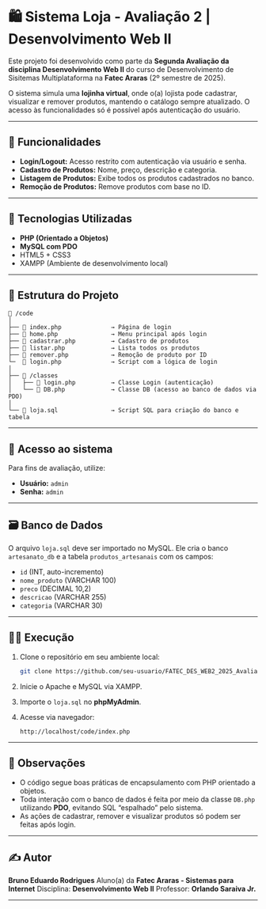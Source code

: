 # 🛍️ Sistema Loja - Avaliação 2 | Desenvolvimento Web II

Este projeto foi desenvolvido como parte da **Segunda Avaliação da disciplina Desenvolvimento Web II** do curso de Desenvolvimento de Sisitemas Multiplataforma na **Fatec Araras** (2º semestre de 2025).

O sistema simula uma **lojinha virtual**, onde o(a) lojista pode cadastrar, visualizar e remover produtos, mantendo o catálogo sempre atualizado. O acesso às funcionalidades só é possível após autenticação do usuário.

---

## 🎯 Funcionalidades

* **Login/Logout:** Acesso restrito com autenticação via usuário e senha.
* **Cadastro de Produtos:** Nome, preço, descrição e categoria.
* **Listagem de Produtos:** Exibe todos os produtos cadastrados no banco.
* **Remoção de Produtos:** Remove produtos com base no ID.

---

## 🧱 Tecnologias Utilizadas

* **PHP (Orientado a Objetos)**
* **MySQL com PDO**
* HTML5 + CSS3
* XAMPP (Ambiente de desenvolvimento local)

---

## 📁 Estrutura do Projeto

```
📂 /code
│
├── 📄 index.php              → Página de login
├── 📄 home.php               → Menu principal após login
├── 📄 cadastrar.php          → Cadastro de produtos
├── 📄 listar.php             → Lista todos os produtos
├── 📄 remover.php            → Remoção de produto por ID
└─  📄 login.php              → Script com a lógica de login
│
├── 📂 /classes
│   ├── 📄 login.php          → Classe Login (autenticação)
│   └── 📄 DB.php             → Classe DB (acesso ao banco de dados via PDO)
│
└── 📄 loja.sql               → Script SQL para criação do banco e tabela
```

---

## 🔑 Acesso ao sistema

Para fins de avaliação, utilize:

* **Usuário:** `admin`
* **Senha:** `admin`

---

## 🗃️ Banco de Dados

O arquivo `loja.sql` deve ser importado no MySQL. Ele cria o banco `artesanato_db` e a tabela `produtos_artesanais` com os campos:

* `id` (INT, auto-incremento)
* `nome_produto` (VARCHAR 100)
* `preco` (DECIMAL 10,2)
* `descricao` (VARCHAR 255)
* `categoria` (VARCHAR 30)

---

## 👨‍💻 Execução

1. Clone o repositório em seu ambiente local:

   ```bash
   git clone https://github.com/seu-usuario/FATEC_DES_WEB2_2025_Avaliacao2.git
   ```

2. Inicie o Apache e MySQL via XAMPP.

3. Importe o `loja.sql` no **phpMyAdmin**.

4. Acesse via navegador:

   ```
   http://localhost/code/index.php
   ```

---

## 📌 Observações

* O código segue boas práticas de encapsulamento com PHP orientado a objetos.
* Toda interação com o banco de dados é feita por meio da classe `DB.php` utilizando **PDO**, evitando SQL “espalhado” pelo sistema.
* As ações de cadastrar, remover e visualizar produtos só podem ser feitas após login.

---

## ✍️ Autor

**Bruno Eduardo Rodrigues**
Aluno(a) da **Fatec Araras - Sistemas para Internet**
Disciplina: **Desenvolvimento Web II**
Professor: **Orlando Saraiva Jr.**

---
